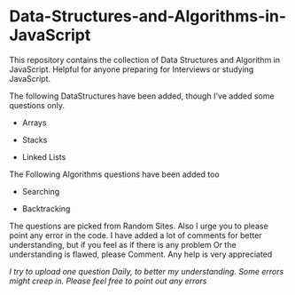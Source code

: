 # Data-Structures-and-Algorithms-in-JavaScript
This repository contains the collection of Data Structures and Algorithm in JavaScript.
Helpful for anyone preparing for Interviews or studying JavaScript. 


The following DataStructures have been added, though I've added some questions only.

- Arrays

- Stacks

- Linked Lists

The Following Algorithms questions have been added too

- Searching

- Backtracking



The questions are picked from Random Sites. Also I urge you to please point any error in the code.
I have added a lot of comments for better understanding, but if you feel as if there is any problem
Or the understanding is flawed, please Comment. Any help is very appreciated


*I try to upload one question Daily, to better my understanding. Some errors might creep in.
Please feel free to point out any errors*
